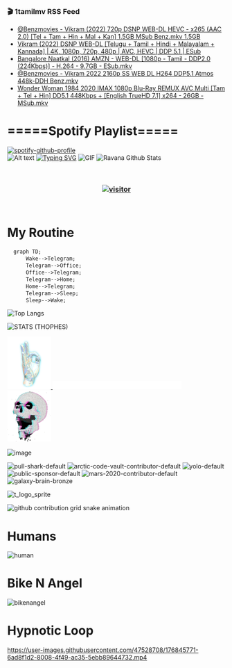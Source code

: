 ### 🎬 1tamilmv RSS Feed

<!-- BLOG-POST-LIST:START -->
- [@Benzmovies - Vikram &lpar;2022&rpar; 720p DSNP WEB-DL HEVC - x265 &lpar;AAC 2.0&rpar; [Tel + Tam + Hin + Mal + Kan] 1.5GB MSub Benz.mkv 1.5GB](https://www.1tamilmv.space/index.php?/forums/topic/165219-benzmovies-vikram-2022-720p-dsnp-web-dl-hevc-x265-aac-20-tel-tam-hin-mal-kan-15gb-msub-benzmkv-15gb/&do=findComment&comment=330174)
- [Vikram &lpar;2022&rpar; DSNP WEB-DL [Telugu + Tamil + Hindi + Malayalam + Kannada] | 4K, 1080p, 720p, 480p | AVC, HEVC | DDP 5.1 | ESub](https://www.1tamilmv.space/index.php?/forums/topic/165218-vikram-2022-dsnp-web-dl-telugu-tamil-hindi-malayalam-kannada-4k-1080p-720p-480p-avc-hevc-ddp-51-esub/&do=findComment&comment=330173)
- [Bangalore Naatkal &lpar;2016&rpar; AMZN - WEB-DL [1080p - Tamil - DDP2.0 &lpar;224Kbps&rpar;] - H.264 - 9.7GB - ESub.mkv](https://www.1tamilmv.space/index.php?/forums/topic/165217-bangalore-naatkal-2016-amzn-web-dl-1080p-tamil-ddp20-224kbps-h264-97gb-esubmkv/&do=findComment&comment=330172)
- [@Benzmovies - Vikram 2022 2160p SS WEB DL H264 DDP5.1 Atmos 448k-DDH Benz.mkv](https://www.1tamilmv.space/index.php?/forums/topic/165163-benzmovies-vikram-2022-2160p-ss-web-dl-h264-ddp51-atmos-448k-ddh-benzmkv/&do=findComment&comment=330171)
- [Wonder Woman 1984 2020 IMAX 1080p Blu-Ray REMUX AVC Multi [Tam + Tel + Hin] DD5.1 448Kbps + [English TrueHD 7.1] x264 - 26GB - MSub.mkv](https://www.1tamilmv.space/index.php?/forums/topic/165216-wonder-woman-1984-2020-imax-1080p-blu-ray-remux-avc-multi-tam-tel-hin-dd51-448kbps-english-truehd-71-x264-26gb-msubmkv/&do=findComment&comment=330170)
<!-- BLOG-POST-LIST:END -->

# =====Spotify Playlist=====
[![spotify-github-profile](https://spotify-github-profile.vercel.app/api/view?uid=31rfzgmuvvewegdlxvlev4ynz4vu&cover_image=true&theme=default&bar_color=53b14f&bar_color_cover=true)](https://ravana69.github.io/rss)
</br>
![Alt text](https://spotify-recently-played-readme.vercel.app/api?user=31rfzgmuvvewegdlxvlev4ynz4vu)
[![Typing SVG](https://readme-typing-svg.herokuapp.com?color=%2336BCF7&center=true&vCenter=true&multiline=true&height=81&lines=I+AM+RAVANA;CONTACT+ME+ON+TELEGRAM%3A+%40R4V4N4)](https://git.io/typing-svg)
<img align="centre" height="400px" width="490px" alt="GIF" src="https://github.com/ravana69/ravana69/blob/master/rvm.gif" />
![Ravana Github Stats](https://github-readme-stats.vercel.app/api?username=ravana69&&show_icons=true&theme=radical)

<br />
<h3 align="center"> <a href="https://t.me/r4v4n4"><img src="https://profile-counter.glitch.me/ravana69/count.svg" alt="visitor" width="600"></a> </h3>
</br>

<H1>My Routine</H1>

```mermaid
  graph TD;
      Wake-->Telegram;
      Telegram-->Office;
      Office-->Telegram;
      Telegram-->Home;
      Home-->Telegram;
      Telegram-->Sleep;
      Sleep-->Wake;
```
![Top Langs](https://github-readme-stats.vercel.app/api/top-langs/?username=ravana69&&show_icons=true&theme=radical)

![STATS (THOPHES)](https://github-profile-trophy.vercel.app/?username=ravana69&theme=gruvbox&margin-w=10&margin-h=15&column=8)
<br />
<p align="left">
    <a href="#">
        <img width="20%" src="./assets/images/hand.gif" alt="" />
    </a>
    <a href="#">
        <img width="59%" src="./assets/images/spacer.png" alt="" >
    </a>
    <a href="#">
        <img width="20%" src="./assets/images/skull.gif" alt="" />
    </a>
</p>


![image](https://user-images.githubusercontent.com/47528708/175298537-0623dc00-7b1a-4ec1-b5b1-71768763a234.png)

<img width="148" alt="pull-shark-default" src="https://user-images.githubusercontent.com/47528708/176419715-70981865-4dc6-489a-8a1a-06842db67b15.gif"> <img width="148" alt="arctic-code-vault-contributor-default" src="https://user-images.githubusercontent.com/47528708/175267501-e1fbbb8f-c2b2-4882-b865-2ac4debef26c.png"> <img width="148" alt="yolo-default" src="https://user-images.githubusercontent.com/47528708/175267654-281a1880-1129-4b7b-bf2f-de5dd2bc5afa.png"> <img width="148" alt="public-sponsor-default" src="https://user-images.githubusercontent.com/47528708/175268448-2e78cc75-fb25-4d76-bd22-7df520446b45.png"> <img width="148" alt="mars-2020-contributor-default" src="https://user-images.githubusercontent.com/47528708/175268475-de6d987a-3be9-4353-86a5-23b422559355.png"> <img width="148" alt="galaxy-brain-bronze" src="https://user-images.githubusercontent.com/47528708/176419717-e2fdca8b-0fdc-47dd-9511-a7ff52178a33.gif">

![t_logo_sprite](https://user-images.githubusercontent.com/47528708/175293007-21ff1792-1fca-4be3-bcae-12fdc3aa414f.svg)

![github contribution grid snake animation](https://raw.githubusercontent.com/ravana69/ravana69/output/github-contribution-grid-snake-dark.svg#gh-dark-mode-only)

# Humans
<img width="170" alt="human" src="https://user-images.githubusercontent.com/47528708/176413829-c142d478-1c96-4c3c-a2a4-2dd35374c335.gif">

# Bike N Angel
<img width="170" alt="bikenangel" src="https://user-images.githubusercontent.com/47528708/176616968-3a44f91e-8016-477c-9bb5-c4689a1adbee.gif">

# Hypnotic Loop

https://user-images.githubusercontent.com/47528708/176845771-6ad8f1d2-8008-4f49-ac35-5ebb89644732.mp4


